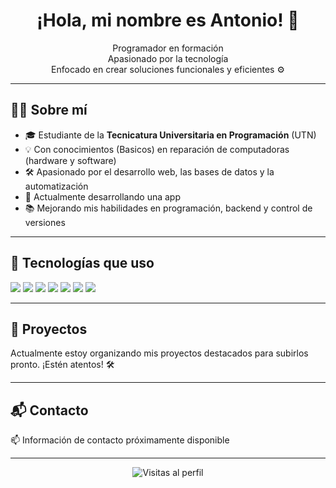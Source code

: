 <h1 align="center">¡Hola, mi nombre es Antonio! 👋</h1>

<p align="center">
Programador en formación <br>
Apasionado por la tecnología <br>
Enfocado en crear soluciones funcionales y eficientes ⚙️
</p>

---

## 🧑‍💻 Sobre mí

- 🎓 Estudiante de la <strong>Tecnicatura Universitaria en Programación</strong> (UTN)
- 💡 Con conocimientos (Basicos) en reparación de computadoras (hardware y software)
- 🛠️ Apasionado por el desarrollo web, las bases de datos y la automatización
- 🚀 Actualmente desarrollando una app 
- 📚 Mejorando mis habilidades en programación, backend y control de versiones

---

## 🧰 Tecnologías que uso

<p>
  <img src="https://img.shields.io/badge/Python-3776AB?style=for-the-badge&logo=python&logoColor=white"/>
  <img src="https://img.shields.io/badge/Java-ED8B00?style=for-the-badge&logo=java&logoColor=white"/>
  <img src="https://img.shields.io/badge/MongoDB-4EA94B?style=for-the-badge&logo=mongodb&logoColor=white"/>
  <img src="https://img.shields.io/badge/SQL%20Server-CC2927?style=for-the-badge&logo=microsoft%20sql%20server&logoColor=white"/>
  <img src="https://img.shields.io/badge/HTML5-E34F26?style=for-the-badge&logo=html5&logoColor=white"/>
  <img src="https://img.shields.io/badge/CSS3-1572B6?style=for-the-badge&logo=css3&logoColor=white"/>
  <img src="https://img.shields.io/badge/Git-F05032?style=for-the-badge&logo=git&logoColor=white"/>
</p>

---

## 📁 Proyectos

Actualmente estoy organizando mis proyectos destacados para subirlos pronto. ¡Estén atentos! 🛠️

---

## 📬 Contacto

📫 Información de contacto próximamente disponible

---

<p align="center">
  <img src="https://komarev.com/ghpvc/?username=TuUsuarioGitHub&style=flat-square&color=blue" alt="Visitas al perfil"/>
</p>
